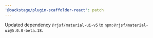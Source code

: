 ```yaml
---
'@backstage/plugin-scaffolder-react': patch
---
```


Updated dependency `@rjsf/material-ui-v5` to `npm:@rjsf/material-ui@5.0.0-beta.18`.
